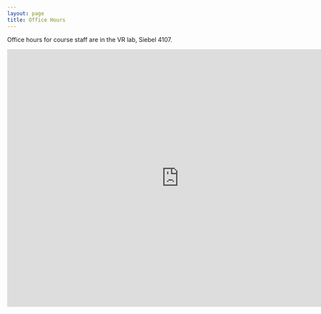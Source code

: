 ```yaml
---
layout: page
title: Office Hours
---
```


Office hours for course staff are in the VR lab, Siebel 4107.  

<iframe src="https://calendar.google.com/calendar/embed?src=3vtm0e4lv2ai7rdtt45mseh8c0%40group.calendar.google.com&ctz=America%2FChicago" style="border: 0" width="800" height="600" frameborder="0" scrolling="no"></iframe>
